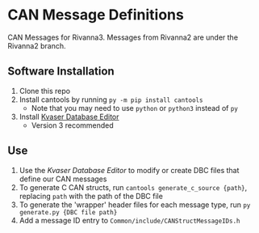# CAN Message Definitions

CAN Messages for Rivanna3. Messages from Rivanna2 are under the Rivanna2 branch. 

## Software Installation

1. Clone this repo
2. Install cantools by running `py -m pip install cantools`
    - Note that you may need to use `python` or `python3` instead of `py`
3. Install [Kvaser Database Editor](https://www.kvaser.com/download/)
    - Version 3 recommended  

## Use
1. Use the *Kvaser Database Editor* to modify or create DBC files that define our CAN messages
2. To generate C CAN structs, run `cantools generate_c_source {path}`, replacing `path` with the path of the DBC file
3. To generate the 'wrapper' header files for each message type, run `py generate.py {DBC file path}`
4. Add a message ID entry to `Common/include/CANStructMessageIDs.h`